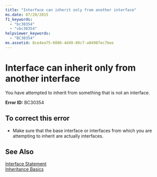 ```yaml
---
title: "Interface can inherit only from another interface"
ms.date: 07/20/2015
f1_keywords: 
  - "bc30354"
  - "vbc30354"
helpviewer_keywords: 
  - "BC30354"
ms.assetid: 8ce4ea75-6086-4d49-89c7-a04987ec7bee
---
```

# Interface can inherit only from another interface
You have attempted to inherit from something that is not an interface.  
  
 **Error ID:** BC30354  
  
## To correct this error  
  
- Make sure that the base interface or interfaces from which you are attempting to inherit are actually interfaces.  
  
## See Also  
 [Interface Statement](../../visual-basic/language-reference/statements/interface-statement.md)  
 [Inheritance Basics](../../visual-basic/programming-guide/language-features/objects-and-classes/inheritance-basics.md)
